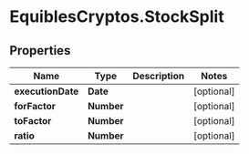 # EquiblesCryptos.StockSplit

## Properties
Name | Type | Description | Notes
------------ | ------------- | ------------- | -------------
**executionDate** | **Date** |  | [optional] 
**forFactor** | **Number** |  | [optional] 
**toFactor** | **Number** |  | [optional] 
**ratio** | **Number** |  | [optional] 
